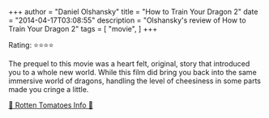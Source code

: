 +++
author = "Daniel Olshansky"
title = "How to Train Your Dragon 2"
date = "2014-04-17T03:08:55"
description = "Olshansky's review of How to Train Your Dragon 2"
tags = [
    "movie",
]
+++

Rating: ⭐⭐⭐⭐

The prequel to this movie was a heart felt, original, story that introduced you to a whole new world. While this film did bring you back into the same immersive world of dragons, handling the level of cheesiness in some parts made you cringe a little.

[🍅 Rotten Tomatoes Info 🍅](https://www.rottentomatoes.com//m/how_to_train_your_dragon_2)